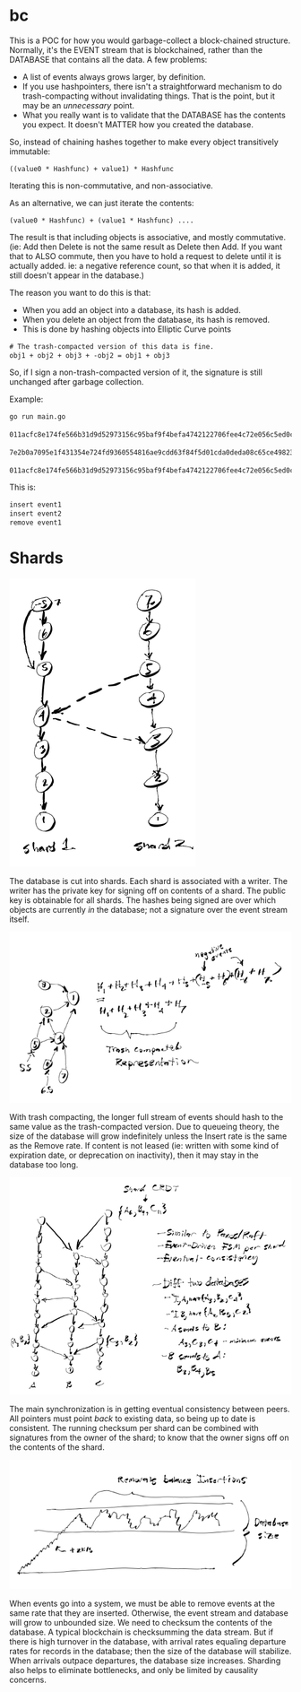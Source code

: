 # bc

This is a POC for how you would garbage-collect a block-chained structure.
Normally, it's the EVENT stream that is blockchained, rather than the DATABASE
that contains all the data.  A few problems:

- A list of events always grows larger, by definition.
- If you use hashpointers, there isn't a straightforward mechanism to do trash-compacting without invalidating things.  That is the point, but it may be an _unnecessary_ point.
- What you really want is to validate that the DATABASE has the contents you expect.  It doesn't MATTER how you created the database.

So, instead of chaining hashes together to make every object transitively immutable:

```
((value0 * Hashfunc) + value1) * Hashfunc
```
Iterating this is non-commutative, and non-associative.


As an alternative, we can just iterate the contents:

```
(value0 * Hashfunc) + (value1 * Hashfunc) ....
```

The result is that including objects is associative, and mostly commutative.  (ie: Add then Delete is not the same result as Delete then Add.  If you want that to ALSO commute, then you have to hold a request to delete until it is actually added.  ie: a negative reference count, so that when it is added, it still doesn't appear in the database.)

The reason you want to do this is that:

- When you add an object into a database, its hash is added.
- When you delete an object from the database, its hash is removed.
- This is done by hashing objects into Elliptic Curve points


```
# The trash-compacted version of this data is fine.
obj1 + obj2 + obj3 + -obj2 = obj1 + obj3
```

So, if I sign a non-trash-compacted version of it, the signature is still unchanged after garbage collection.

Example:

```
go run main.go

011acfc8e174fe566b31d9d52973156c95baf9f4befa4742122706fee4c72e056c5ed0c098ef2ed8ee7dfc180f2eae2716fa5aa18a22a395d49a75a5c31da134cd46,3b0c5b1358ec4dfef20f26854df8afcca10ebad5776f23fad79404cb2c33db4a9795804925104f6718c27c2bc328295d75b19dc5ee4770030baef1a5261f9e4dd2

7e2b0a7095e1f431354e724fd9360554816ae9cdd63f84f5d01cda0deda08c65ce49823d14f4bbbe196840fec31fe66fee1939a638bc569fc3507e2970deca1f4b,9958ab798e7955c0c8db51a7925da800a9840e454f6fef9713bd0f1e760b1817da2f00ecd4fa1ac6f98441b89135d5609012719ed4e6ea277c11f58af08dcf5967

011acfc8e174fe566b31d9d52973156c95baf9f4befa4742122706fee4c72e056c5ed0c098ef2ed8ee7dfc180f2eae2716fa5aa18a22a395d49a75a5c31da134cd46,3b0c5b1358ec4dfef20f26854df8afcca10ebad5776f23fad79404cb2c33db4a9795804925104f6718c27c2bc328295d75b19dc5ee4770030baef1a5261f9e4dd2
```

This is:

```
insert event1
insert event2
remove event1
```

# Shards

![shards.png](shards.png)

The database is cut into shards.  Each shard is associated with a writer. The writer has the private key for signing off on contents of a shard.  The public key is obtainable for all shards.  The hashes being signed are over which objects are currently _in_ the database; not a signature over the event stream itself.

![trashcompact.png](trashcompact.png)

With trash compacting, the longer full stream of events should hash to the same value as the trash-compacted version.  Due to queueing theory, the size of the database will grow indefinitely unless the Insert rate is the same as the Remove rate.  If content is not leased (ie: written with some kind of expiration date, or deprecation on inactivity), then it may stay in the database too long.

![crdt.png](crdt.png)

The main synchronization is in getting eventual consistency between peers.  All pointers must point _back_ to existing data, so being up to date is consistent.  The running checksum per shard can be combined with signatures from the owner of the shard; to know that the owner signs off on the contents of the shard.


![steadystate.png](steadystate.png)

When events go into a system, we must be able to remove events at the same rate that they are inserted.  Otherwise, the event stream and database will grow to unbounded size.  We need to checksum the contents of the database.  A typical blockchain is checksumming the data stream.  But if there is high turnover in the database, with arrival rates equaling departure rates for records in the database; then the size of the database will stabilize.  When arrivals outpace departures, the database size increases.  Sharding also helps to eliminate bottlenecks, and only be limited by causality concerns.
